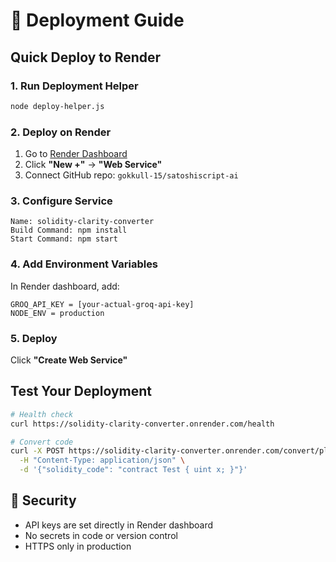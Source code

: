# 🚀 Deployment Guide

## Quick Deploy to Render

### 1. Run Deployment Helper

```bash
node deploy-helper.js
```

### 2. Deploy on Render

1. Go to [Render Dashboard](https://dashboard.render.com/)
2. Click **"New +"** → **"Web Service"**
3. Connect GitHub repo: `gokkull-15/satoshiscript-ai`

### 3. Configure Service

```
Name: solidity-clarity-converter
Build Command: npm install
Start Command: npm start
```

### 4. Add Environment Variables

In Render dashboard, add:

```
GROQ_API_KEY = [your-actual-groq-api-key]
NODE_ENV = production
```

### 5. Deploy

Click **"Create Web Service"**

## Test Your Deployment

```bash
# Health check
curl https://solidity-clarity-converter.onrender.com/health

# Convert code
curl -X POST https://solidity-clarity-converter.onrender.com/convert/plain \
  -H "Content-Type: application/json" \
  -d '{"solidity_code": "contract Test { uint x; }"}'
```

## 🔐 Security

- API keys are set directly in Render dashboard
- No secrets in code or version control
- HTTPS only in production
